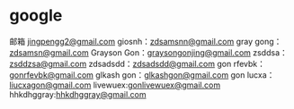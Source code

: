 # google
邮箱
jingpengg2@gmail.com
giosnh：zdsamsnn@gmail.com
gray gong：zdsamsn@gmail.com
Grayson Gon：graysongonjing@gmail.com
zsddsa：zsddzsa@gmail.com
zdsadsdd：zdsadsdd@gmail.com
gon rfevbk：gonrfevbk@gmail.com
glkash gon：glkashgon@gmail.com
gon lucxa：liucxagon@gmail.com
livewuex:gonlivewuex@gmail.com
hhkdhggray:hhkdhggray@gmail.com
